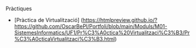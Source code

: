 Pràctiques

- [Pràctica de Virtualització] (https://htmlpreview.github.io/?https://github.com/OscarBePl/Portfoli/blob/main/Moduls/M01-SistemesInformatics/UF1/Pr%C3%A0ctica%20Virtualitzaci%C3%B3/Pr%C3%A0cticaVirtualitzaci%C3%B3.html)
